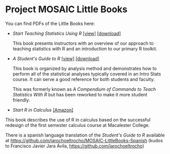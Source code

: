 ---
---
Project MOSAIC Little Books
===============



You can find PDFs of the Little Books here:

  * *Start Teaching Statistics Using R*
 [[view]](Starting/MOSAIC-StartTeaching.pdf)
 [[download]](../../raw/master/Starting/MOSAIC-StartTeaching.pdf)
 
    This book presents instructors with an overview of our approach to
    teaching statistics with R and an introduction to our primary R toolkit.
 
  * *A Student's Guide to R* 
 [[view]](StudentGuide/MOSAIC-StudentGuide.pdf)
 [[download]](../../raw/master/StudentGuide/MOSAIC-StudentGuide.pdf)
 
    This book is organized by analysis method and demonstrates how to perform
    all of the statistical analyses typically covered in an Intro Stats course.
    It can serve a good reference for both students and faculty.
    
    This was formerly known as *A Compendium of Commands to Teach Statistics With R* but has been reworked to make it more student friendly.

  * *Start R in Calculus* [[Amazon]](http://www.amazon.com/Start-Calculus-Daniel-T-Kaplan/dp/0983965897)
 
  This book describes the use of R in calculus based on the successful
  redesign of the first semester calculus course at Macalester College.
  

There is a spanish language translation of the *Student's Guide to R* available at https://github.com/jarochoeltrocho/MOSAIC-LittleBooks-Spanish (kudos to Francisco Javier Jara Ávila, https://github.com/jarochoeltrocho)
